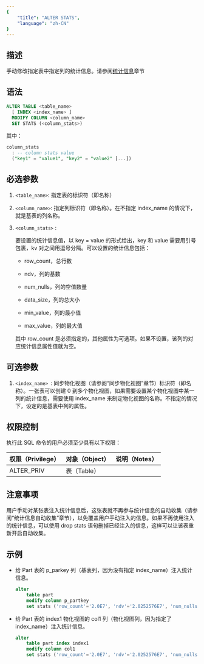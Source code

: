 ```yaml
---
{
    "title": "ALTER STATS",
    "language": "zh-CN"
}
---
```


<!--
Licensed to the Apache Software Foundation (ASF) under one
or more contributor license agreements.  See the NOTICE file
distributed with this work for additional information
regarding copyright ownership.  The ASF licenses this file
to you under the Apache License, Version 2.0 (the
"License"); you may not use this file except in compliance
with the License.  You may obtain a copy of the License at

  http://www.apache.org/licenses/LICENSE-2.0

Unless required by applicable law or agreed to in writing,
software distributed under the License is distributed on an
"AS IS" BASIS, WITHOUT WARRANTIES OR CONDITIONS OF ANY
KIND, either express or implied.  See the License for the
specific language governing permissions and limitations
under the License.
-->

## 描述

手动修改指定表中指定列的统计信息。请参阅[统计信息](../../../query-acceleration/statistics)章节

## 语法

```sql
ALTER TABLE <table_name>
  [ INDEX <index_name> ]
  MODIFY COLUMN <column_name>
  SET STATS (<column_stats>)
```

其中：

```sql
column_stats
  : -- column stats value
  ("key1" = "value1", "key2" = "value2" [...])
```

## 必选参数

1. `<table_name>`: 指定表的标识符（即名称）

2. `<column_name>`: 指定列标识符（即名称）。在不指定 index_name 的情况下，就是基表的列名称。

3. `<column_stats>` :

    要设置的统计信息值，以 key = value 的形式给出，key 和 value 需要用引号包裹，kv 对之间用逗号分隔。可以设置的统计信息包括：
    
    - row_count，总行数

    - ndv，列的基数
    
    - num_nulls，列的空值数量
    
    - data_size，列的总大小
    
    - min_value，列的最小值
    
    - max_value，列的最大值
    
    其中 row_count 是必须指定的，其他属性为可选项。如果不设置，该列的对应统计信息属性值就为空。

## 可选参数

1. `<index_name> `: 同步物化视图（请参阅“同步物化视图”章节）标识符（即名称）。一张表可以创建 0 到多个物化视图，如果需要设置某个物化视图中某一列的统计信息，需要使用 index_name 来制定物化视图的名称。不指定的情况下，设定的是基表中列的属性。

## 权限控制

执行此 SQL 命令的用户必须至少具有以下权限：

| 权限（Privilege） | 对象（Object） | 说明（Notes） |
| :---------------- | :------------- | :------------ |
| ALTER_PRIV        | 表（Table）    |               |

## 注意事项

用户手动对某张表注入统计信息后，这张表就不再参与统计信息的自动收集（请参阅“统计信息自动收集”章节），以免覆盖用户手动注入的信息。如果不再使用注入的统计信息，可以使用 drop stats 语句删掉已经注入的信息，这样可以让该表重新开启自动收集。

## 示例

- 给 Part 表的 p_parkey 列（基表列，因为没有指定 index_name）注入统计信息。

    ```sql
    alter 
        table part
        modify column p_partkey 
        set stats ('row_count'='2.0E7', 'ndv'='2.0252576E7', 'num_nulls'='0.0', 'data_size'='8.0E7', 'min_value'='1', 'max_value'='20000000');
    ```

- 给 Part 表的 index1 物化视图的 col1 列（物化视图列，因为指定了 index_name）注入统计信息。

    ```sql
    alter 
        table part index index1
        modify column col1 
        set stats ('row_count'='2.0E7', 'ndv'='2.0252576E7', 'num_nulls'='0.0', 'data_size'='8.0E7', 'min_value'='1', 'max_value'='20000000');
    ```